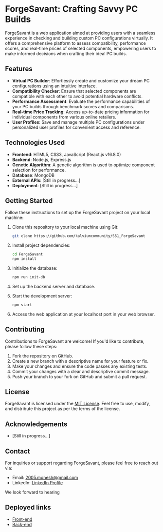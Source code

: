 # ForgeSavant: Crafting Savvy PC Builds

ForgeSavant is a web application aimed at providing users with a seamless experience in checking and building custom PC configurations virtually. It offers a comprehensive platform to assess compatibility, performance scores, and real-time prices of selected components, empowering users to make informed decisions when crafting their ideal PC builds.

## Features

- **Virtual PC Builder**: Effortlessly create and customize your dream PC configurations using an intuitive interface.
- **Compatibility Checker**: Ensure that selected components are compatible with each other to avoid potential hardware conflicts.
- **Performance Assessment**: Evaluate the performance capabilities of your PC builds through benchmark scores and comparisons.
- **Real-time Price Tracking**: Access up-to-date pricing information for individual components from various online retailers.
- **User Profiles**: Save and manage multiple PC configurations under personalized user profiles for convenient access and reference.

## Technologies Used

- **Frontend**: HTML5, CSS3, JavaScript (React.js v16.8.0)
- **Backend**: Node.js, Express.js
- **Genetic Algorithm**: A genetic algorithm is used to optimize component selection for performance.
- **Database**: MongoDB
- **External APIs**: [Still in progress...]
- **Deployment**: [Still in progress...]

## Getting Started

Follow these instructions to set up the ForgeSavant project on your local machine:

1. Clone this repository to your local machine using Git:

   ```bash
   git clone https://github.com/kalviumcommunity/S51_ForgeSavant
   ```

2. Install project dependencies:

   ```bash
   cd ForgeSavant
   npm install
   ```

3. Initialize the database:

   ```bash
   npm run init-db
   ```

4. Set up the backend server and database.

5. Start the development server:

   ```bash
   npm start
   ```

6. Access the web application at your localhost port in your web browser.

## Contributing

Contributions to ForgeSavant are welcome! If you'd like to contribute, please follow these steps:

1. Fork the repository on GitHub.
2. Create a new branch with a descriptive name for your feature or fix.
3. Make your changes and ensure the code passes any existing tests.
4. Commit your changes with a clear and descriptive commit message.
5. Push your branch to your fork on GitHub and submit a pull request.
   
## License

ForgeSavant is licensed under the [MIT License](LICENSE). Feel free to use, modify, and distribute this project as per the terms of the license.

## Acknowledgements

- [Still in progress...]

## Contact

For inquiries or support regarding ForgeSavant, please feel free to reach out via:

- Email: [2005.monesh@gmail.com](mailto:2005.monesh@gmail.com)
- LinkedIn: [LinkedIn Profile](https://www.linkedin.com/in/monesh-b-053439289/)

We look forward to hearing

## Deployed links

- [Front-end](https://mellow-choux-415522.netlify.app/)
- [Back-end](https://s51-monesh-capstone-forgesavant.onrender.com/)